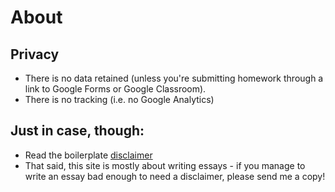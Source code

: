 # About
## Privacy 
* There is no data retained (unless you're submitting homework through a link to Google Forms or Google Classroom). 
* There is no tracking (i.e. no Google Analytics)

## Just in case, though:  
* Read the boilerplate [disclaimer](Admin-Disclaimer)
* That said, this site is mostly about writing essays - if you manage to write an essay bad enough to need a disclaimer, please send me a copy!